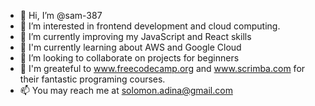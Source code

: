 - 👋 Hi, I’m @sam-387
- 👀 I’m interested in frontend development and cloud computing.
- 🌱 I’m currently improving my JavaScript and React skills
- 🌱 I'm currently learning about AWS and Google Cloud
- 💞️ I’m looking to collaborate on projects for beginners
- 🙏 I'm greateful to www.freecodecamp.org and www.scrimba.com for their fantastic programing courses.
- 📫 You may reach me at solomon.adina@gmail.com

<!---
sam-387/sam-387 is a ✨ special ✨ repository because its `README.md` (this file) appears on your GitHub profile.
You can click the Preview link to take a look at your changes.
--->
